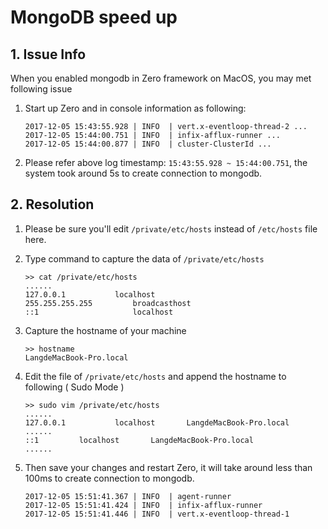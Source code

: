 # MongoDB speed up

## 1. Issue Info

When you enabled mongodb in Zero framework on MacOS, you may met following issue

1. Start up Zero and in console information as following:

	```
	2017-12-05 15:43:55.928 | INFO  | vert.x-eventloop-thread-2 ...
	2017-12-05 15:44:00.751 | INFO  | infix-afflux-runner ...
	2017-12-05 15:44:00.877 | INFO  | cluster-ClusterId ...
	```
2. Please refer above log timestamp: `15:43:55.928 ~ 15:44:00.751`, the system took around 5s to create connection to mongodb.

## 2. Resolution 

1. Please be sure you'll edit `/private/etc/hosts` instead of `/etc/hosts` file here.
2. Type command to capture the data of `/private/etc/hosts`

	```
	>> cat /private/etc/hosts
	......
	127.0.0.1			localhost
	255.255.255.255			broadcasthost
	::1             		localhost
	```
3. Capture the hostname of your machine

	```
	>> hostname
	LangdeMacBook-Pro.local
	```
4. Edit the file of `/private/etc/hosts` and append the hostname to following ( Sudo Mode )

	```
	>> sudo vim /private/etc/hosts
	......
	127.0.0.1       	localhost       LangdeMacBook-Pro.local
	......
	::1			localhost       LangdeMacBook-Pro.local
	......
	```
	
5. Then save your changes and restart Zero, it will take around less than 100ms to create connection to mongodb.

	```
	2017-12-05 15:51:41.367 | INFO  | agent-runner   
	2017-12-05 15:51:41.424 | INFO  | infix-afflux-runner
	2017-12-05 15:51:41.446 | INFO  | vert.x-eventloop-thread-1
	```


